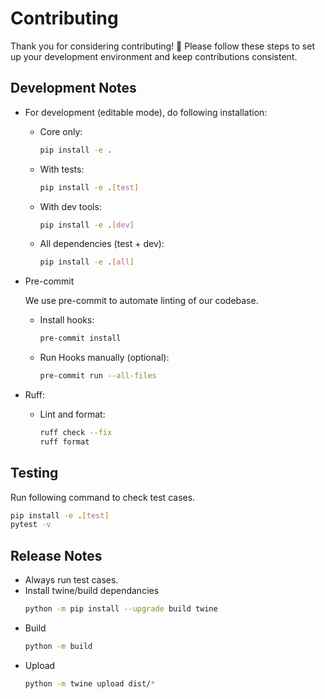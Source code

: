 # Contributing

Thank you for considering contributing! 🎉
Please follow these steps to set up your development environment and keep contributions consistent.

## Development Notes

-   For development (editable mode), do following installation:

    -   Core only:

        ```bash
        pip install -e .
        ```

    -   With tests:
        ```bash
        pip install -e .[test]
        ```
    -   With dev tools:

        ```bash
        pip install -e .[dev]
        ```

    -   All dependencies (test + dev):
        ```bash
        pip install -e .[all]
        ```

-   Pre-commit

    We use pre-commit to automate linting of our codebase.

    -   Install hooks:
        ```bash
        pre-commit install
        ```
    -   Run Hooks manually (optional):
        ```bash
        pre-commit run --all-files
        ```

-   Ruff:

    -   Lint and format:
        ```bash
        ruff check --fix
        ruff format
        ```

## Testing

Run following command to check test cases.

```bash
pip install -e .[test]
pytest -v
```

## Release Notes

-   Always run test cases.
-   Install twine/build dependancies
    ```bash
    python -m pip install --upgrade build twine
    ```
-   Build
    ```bash
    python -m build
    ```
-   Upload
    ```bash
    python -m twine upload dist/*
    ```
